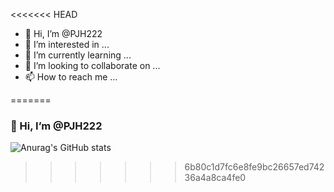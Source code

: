 <<<<<<< HEAD
- 👋 Hi, I’m @PJH222
- 👀 I’m interested in ...
- 🌱 I’m currently learning ...
- 💞️ I’m looking to collaborate on ...
- 📫 How to reach me ...

<!---
PJH222/PJH222 is a ✨ special ✨ repository because its `README.md` (this file) appears on your GitHub profile.
You can click the Preview link to take a look at your changes.
--->
=======
### 👋 Hi, I’m @PJH222

![Anurag's GitHub stats](https://github-readme-stats.vercel.app/api?username=PJH222&show_icons=true&theme=radical)

>>>>>>> 6b80c1d7fc6e8fe9bc26657ed74236a4a8ca4fe0
